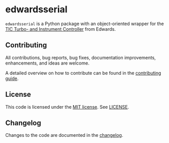 # edwardsserial

`edwardsserial` is a Python package with an object-oriented wrapper for the [TIC Turbo- and Instrument Controller](https://shop.edwardsvacuum.com/products/d39722000/view.aspx) from Edwards.

## Contributing
All contributions, bug reports, bug fixes, documentation improvements, enhancements, and ideas are welcome.

A detailed overview on how to contribute can be found in the [contributing guide](CONTRIBUTING.md).

## License
This code is licensed under the [MIT license](https://opensource.org/licenses/MIT). See [LICENSE](LICENSE).

## Changelog
Changes to the code are documented in the [changelog](CHANGELOG.md).
